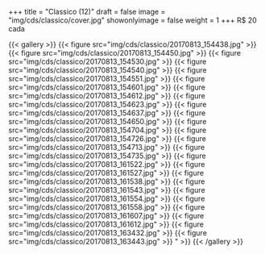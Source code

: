 +++
title = "Classico (12)"
draft = false
image = "img/cds/classico/cover.jpg"
showonlyimage = false
weight = 1
+++
<span class="price">R$ 20</span> cada
<!--more-->


{{< gallery >}}
{{< figure src="img/cds/classico/20170813_154438.jpg" >}}
{{< figure src="img/cds/classico/20170813_154450.jpg" >}}
{{< figure src="img/cds/classico/20170813_154530.jpg" >}}
{{< figure src="img/cds/classico/20170813_154540.jpg" >}}
{{< figure src="img/cds/classico/20170813_154551.jpg" >}}
{{< figure src="img/cds/classico/20170813_154601.jpg" >}}
{{< figure src="img/cds/classico/20170813_154612.jpg" >}}
{{< figure src="img/cds/classico/20170813_154623.jpg" >}}
{{< figure src="img/cds/classico/20170813_154637.jpg" >}}
{{< figure src="img/cds/classico/20170813_154650.jpg" >}}
{{< figure src="img/cds/classico/20170813_154704.jpg" >}}
{{< figure src="img/cds/classico/20170813_154726.jpg" >}}
{{< figure src="img/cds/classico/20170813_154713.jpg" >}}
{{< figure src="img/cds/classico/20170813_154735.jpg" >}}
{{< figure src="img/cds/classico/20170813_161522.jpg" >}}
{{< figure src="img/cds/classico/20170813_161527.jpg" >}}
{{< figure src="img/cds/classico/20170813_161538.jpg" >}}
{{< figure src="img/cds/classico/20170813_161543.jpg" >}}
{{< figure src="img/cds/classico/20170813_161554.jpg" >}}
{{< figure src="img/cds/classico/20170813_161558.jpg" >}}
{{< figure src="img/cds/classico/20170813_161607.jpg" >}}
{{< figure src="img/cds/classico/20170813_161612.jpg" >}}
{{< figure src="img/cds/classico/20170813_163432.jpg" >}}
{{< figure src="img/cds/classico/20170813_163443.jpg" >}}
" >}}
{{< /gallery >}}